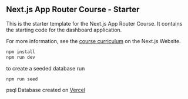 ## Next.js App Router Course - Starter

This is the starter template for the Next.js App Router Course. It contains the starting code for the dashboard application.

For more information, see the [course curriculum](https://nextjs.org/learn) on the Next.js Website.

```bash
npm install
npm run dev
```

to create a seeded database run

```bash
npm run seed
```

psql Database created on [Vercel](https://vercel.com/dashboard/stores)
